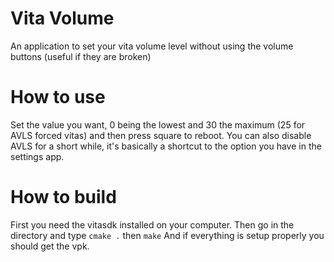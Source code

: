 # Vita Volume

An application to set your vita volume level without using the volume buttons (useful if they are broken)


# How to use

Set the value you want, 0 being the lowest and 30 the maximum (25 for AVLS forced vitas)
and then press square to reboot.
You can also disable AVLS for a short while, it's basically a shortcut to the option you have in the settings app.
# How to build

First you need the vitasdk installed on your computer.
Then go in the directory and type
```cmake .```
then
```make```
And if everything is setup properly you should get the vpk.


